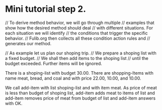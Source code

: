 # Mini tutorial step 2.

// To derive method behavior, we will go through multiple 
// examples that show how the desired method should deal 
// with different situations. For each situation we will identify 
// the conditions that trigger the specific behavior. 
// Fulib.org then collects all these condition action rules and 
// generates our method. 

// As example let us plan our shoping trip.
// We prepare a shoping list with a fixed budget. 
// We shall then add items to the shoping list 
// until the budget exceeded. Further items will be ignored. 

There is a shoping-list with budget 30.00.
There are shopping-Items with name meat, bread, and coal
and with price 22.00, 10.00, and 10.00. 

We call add-item with list shoping-list and with item meat. 
As price of meat is less than budget of shoping list,
add-item adds meat to items of list
and add-item removes price of meat from budget of list
and add-item answers with OK. 
